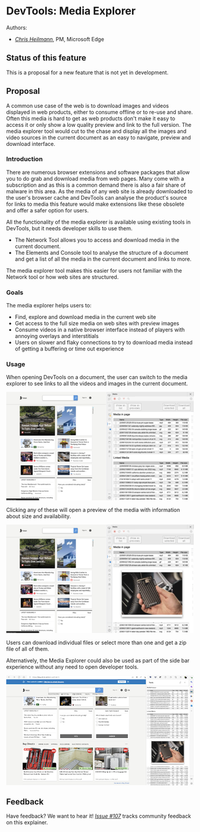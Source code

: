 # DevTools: Media Explorer

Authors:
 - *[Chris Heilmann](https://github.com/codepo8)*, PM, Microsoft Edge

## Status of this feature

This is a proposal for a new feature that is not yet in development.

## Proposal

A common use case of the web is to download images and videos displayed in web products, either to consume offline or to re-use and share. Often this media is hard to get as web products don't make it easy to access it or only show a low quality preview and link to the full version. The media explorer tool would cut to the chase and display all the images and video sources in the current document as an easy to navigate, preview and download interface.

### Introduction

There are numerous browser extensions and software packages that allow you to do grab and download media from web pages. Many come with a subscription and as this is a common demand there is also a fair share of malware in this area. As the media of any web site is already downloaded to the user's browser cache and DevTools can analyse the product's source for links to media this feature would make extensions like these obsolete and offer a safer option for users.

All the functionality of the media explorer is available using existing tools in DevTools, but it needs developer skills to use them.

* The Network Tool allows you to access and download media in the current document.
* The Elements and Console tool to analyse the structure of a document and get a list of all the media in the current document and links to more.

The media explorer tool makes this easier for users not familiar with the Network tool or how web sites are structured.

### Goals

The media explorer helps users to:

* Find, explore and download media in the current web site
* Get access to the full size media on web sites with preview images
* Consume videos in a native browser interface instead of players with annoying overlays and interstitials
* Users on slower and flaky connections to try to download media instead of getting a buffering or time out experience

### Usage 

When opening DevTools on a document, the user can switch to the media explorer to see links to all the videos and images in the current document. 

![The Media explorer tool inside Devtools](media-explorer.png)

Clicking any of these will open a preview of the media with information about size and availability. 

![Previewing an image in the media explorer](media-explorer-preview.png)

Users can download individual files or select more than one and get a zip file of all of them. 

Alternatively, the Media Explorer could also be used as part of the side bar experience without any need to open developer tools.

![The media explorer as an Edge Sidebar experience](media-explorer-sidebar.png)

## Feedback

Have feedback? We want to hear it! *[Issue #107](https://github.com/MicrosoftEdge/DevTools/issues/107)* tracks community feedback on this explainer.
